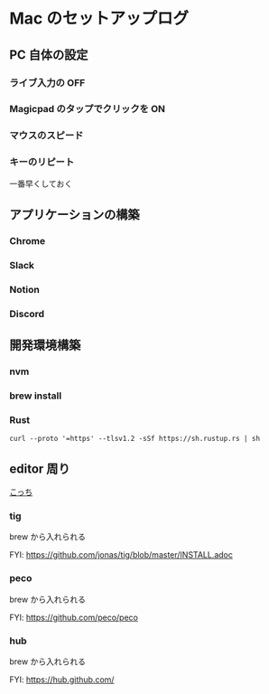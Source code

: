 # Mac のセットアップログ

## PC 自体の設定

### ライブ入力の OFF

### Magicpad のタップでクリックを ON

### マウスのスピード

### キーのリピート

一番早くしておく

## アプリケーションの構築

### Chrome

### Slack

### Notion

### Discord

## 開発環境構築

### nvm

### brew install

### Rust

`curl --proto '=https' --tlsv1.2 -sSf https://sh.rustup.rs | sh`

## editor 周り

[こっち](./readme.md)

### tig

brew から入れられる

FYI: https://github.com/jonas/tig/blob/master/INSTALL.adoc

### peco

brew から入れられる

FYI: https://github.com/peco/peco

### hub

brew から入れられる

FYI: https://hub.github.com/
